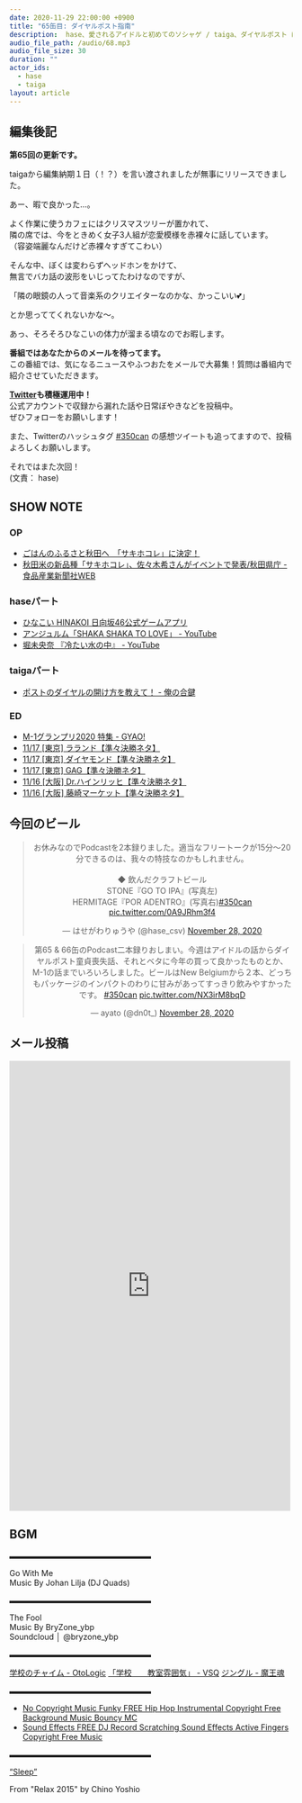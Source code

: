 ```yaml
---
date: 2020-11-29 22:00:00 +0900
title: "65缶目: ダイヤルポスト指南"
description:  hase、愛されるアイドルと初めてのソシャゲ / taiga、ダイヤルポスト についてトークしました。
audio_file_path: /audio/68.mp3
audio_file_size: 30
duration: ""
actor_ids:
  - hase
  - taiga
layout: article
---
```


## 編集後記

__第65回の更新です。__

taigaから編集納期１日（！？）を言い渡されましたが無事にリリースできました。

あー、暇で良かった…。

よく作業に使うカフェにはクリスマスツリーが置かれて、  
隣の席では、今をときめく女子3人組が恋愛模様を赤裸々に話しています。  
（容姿端麗なんだけど赤裸々すぎてこわい）

そんな中、ぼくは変わらずヘッドホンをかけて、  
無言でバカ話の波形をいじってたわけなのですが、

「隣の眼鏡の人って音楽系のクリエイターなのかな、かっこいい💕」

とか思っててくれないかな〜。

あっ、そろそろひなこいの体力が溜まる頃なのでお暇します。

__番組ではあなたからのメールを待ってます。__  
この番組では、気になるニュースやふつおたをメールで大募集！質問は番組内で紹介させていただきます。  

__[Twitter](https://twitter.com/am350can)も積極運用中！__  
公式アカウントで収録から漏れた話や日常ぼやきなどを投稿中。  
ぜひフォローをお願いします！  

また、Twitterのハッシュタグ [#350can](https://twitter.com/search?q=%23350can&src=hashtag_click) の感想ツイートも追ってますので、投稿よろしくお願いします。  

それではまた次回！  
(文責： hase)

## SHOW NOTE

### OP
- [ごはんのふるさと秋田へ　「サキホコレ」に決定！](https://common3.pref.akita.lg.jp/akitamai/special_naming/)
- [秋田米の新品種「サキホコレ」、佐々木希さんがイベントで発表/秋田県庁 - 食品産業新聞社WEB](https://www.ssnp.co.jp/news/rice/2020/11/2020-1119-1100-14.html)

### haseパート
- [ひなこい HINAKOI 日向坂46公式ゲームアプリ](https://hinakoi.jp/)
- [アンジュルム「SHAKA SHAKA TO LOVE」 - YouTube](https://www.youtube.com/watch?v=e66ExjbIdrk)
- [堀未央奈 『冷たい水の中』 - YouTube](https://www.youtube.com/watch?v=kj8kpQhiZpM)

### taigaパート
- [ポストのダイヤルの開け方を教えて！ - 俺の合鍵](https://www.orenoaikagi.jp/blog/?p=5903)

### ED
- [M-1グランプリ2020 特集 - GYAO!](https://gyao.yahoo.co.jp/special/m1gp/)
- [11/17 [東京] ラランド【準々決勝ネタ】](https://youtu.be/jK554cFZMY8)
- [11/17 [東京] ダイヤモンド【準々決勝ネタ】](https://youtu.be/jGbfmWrdnKo)
- [11/17 [東京] GAG【準々決勝ネタ】](https://youtu.be/TFxZs7leXwA)
- [11/16 [大阪] Dr.ハインリッヒ【準々決勝ネタ】](https://youtu.be/SM_v_UCiHkk)
- [11/16 [大阪] 藤崎マーケット【準々決勝ネタ】](https://youtu.be/6f8Y3njgdRM)

## 今回のビール

<center>
<blockquote class="twitter-tweet"><p lang="ja" dir="ltr">お休みなのでPodcastを2本録りました。適当なフリートークが15分〜20分できるのは、我々の特技なのかもしれません。<br><br>◆ 飲んだクラフトビール<br>STONE『GO TO IPA』(写真左)<br>HERMITAGE『POR ADENTRO』(写真右)<a href="https://twitter.com/hashtag/350can?src=hash&amp;ref_src=twsrc%5Etfw">#350can</a> <a href="https://t.co/0A9JRhm3f4">pic.twitter.com/0A9JRhm3f4</a></p>&mdash; はせがわりゅうや (@hase_csv) <a href="https://twitter.com/hase_csv/status/1332670655259504640?ref_src=twsrc%5Etfw">November 28, 2020</a></blockquote> <script async src="https://platform.twitter.com/widgets.js" charset="utf-8"></script>

<blockquote class="twitter-tweet"><p lang="ja" dir="ltr">第65 &amp; 66缶のPodcast二本録りおしまい。今週はアイドルの話からダイヤルポスト童貞喪失話、それとベタに今年の買って良かったものとか、M-1の話までいろいろしました。ビールはNew Belgiumから２本、どっちもパッケージのインパクトのわりに甘みがあってすっきり飲みやすかったです。 <a href="https://twitter.com/hashtag/350can?src=hash&amp;ref_src=twsrc%5Etfw">#350can</a> <a href="https://t.co/NX3irM8bqD">pic.twitter.com/NX3irM8bqD</a></p>&mdash; ayato (@dn0t_) <a href="https://twitter.com/dn0t_/status/1332610620013744136?ref_src=twsrc%5Etfw">November 28, 2020</a></blockquote> <script async src="https://platform.twitter.com/widgets.js" charset="utf-8"></script>
</center>

## メール投稿
<div class="iframe-wrapper">
<iframe src="https://docs.google.com/forms/d/e/1FAIpQLSfTZ99ZtY5BJtHk38i7c_p3AdF-uIGnOOsc6W05wV6L0MTAQg/viewform?embedded=true" width="500" height="800" frameborder="0" marginheight="0" marginwidth="0">読み込んでいます…</iframe>
</div>

## BGM
▬▬▬▬▬▬▬▬▬▬▬▬▬▬▬▬▬▬  

Go With Me  
Music By Johan Lilja (DJ Quads)  

▬▬▬▬▬▬▬▬▬▬▬▬▬▬▬▬▬▬  

The Fool  
Music By BryZone_ybp  
Soundcloud │ @bryzone_ybp  

▬▬▬▬▬▬▬▬▬▬▬▬▬▬▬▬▬▬  

[学校のチャイム - OtoLogic](https://otologic.jp/free/se/school_bell01.html)
[「学校　　教室雰囲気」 - VSQ](https://vsq.co.jp/special/se_environment/)
[ジングル - 魔王魂](https://maoudamashii.jokersounds.com/)

▬▬▬▬▬▬▬▬▬▬▬▬▬▬▬▬▬▬  

- [No Copyright Music Funky FREE Hip Hop Instrumental Copyright Free Background Music Bouncy MC](https://www.youtube.com/watch?v=YCOrfB6c1SM)
- [Sound Effects FREE DJ Record Scratching Sound Effects Active Fingers Copyright Free Music](https://www.youtube.com/watch?v=KbVWYj0F3Fs)

▬▬▬▬▬▬▬▬▬▬▬▬▬▬▬▬▬▬  

[“Sleep”](https://soundcloud.com/chino-yoshio/chino-yoshio-relax-2015-18-sleep)

From "Relax 2015" by Chino Yoshio